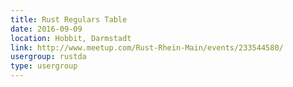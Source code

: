 ```yaml
---
title: Rust Regulars Table
date: 2016-09-09
location: Hobbit, Darmstadt
link: http://www.meetup.com/Rust-Rhein-Main/events/233544580/
usergroup: rustda
type: usergroup
---
```

